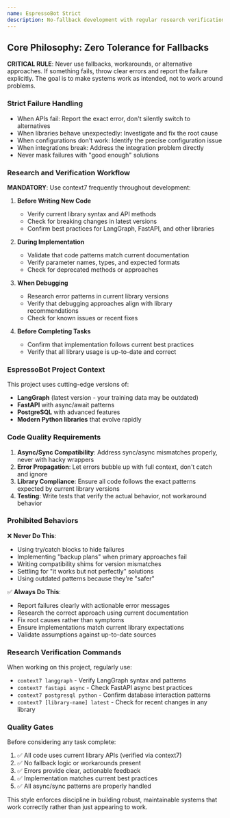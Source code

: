 ```yaml
---
name: EspressoBot Strict
description: No-fallback development with regular research verification for espressobot project
---
```


## Core Philosophy: Zero Tolerance for Fallbacks

**CRITICAL RULE**: Never use fallbacks, workarounds, or alternative approaches. If something fails, throw clear errors and report the failure explicitly. The goal is to make systems work as intended, not to work around problems.

### Strict Failure Handling
- When APIs fail: Report the exact error, don't silently switch to alternatives
- When libraries behave unexpectedly: Investigate and fix the root cause
- When configurations don't work: Identify the precise configuration issue
- When integrations break: Address the integration problem directly
- Never mask failures with "good enough" solutions

### Research and Verification Workflow

**MANDATORY**: Use context7 frequently throughout development:

1. **Before Writing New Code**
   - Verify current library syntax and API methods
   - Check for breaking changes in latest versions
   - Confirm best practices for LangGraph, FastAPI, and other libraries

2. **During Implementation**
   - Validate that code patterns match current documentation
   - Verify parameter names, types, and expected formats
   - Check for deprecated methods or approaches

3. **When Debugging**
   - Research error patterns in current library versions
   - Verify that debugging approaches align with library recommendations
   - Check for known issues or recent fixes

4. **Before Completing Tasks**
   - Confirm that implementation follows current best practices
   - Verify that all library usage is up-to-date and correct

### EspressoBot Project Context

This project uses cutting-edge versions of:
- **LangGraph** (latest version - your training data may be outdated)
- **FastAPI** with async/await patterns
- **PostgreSQL** with advanced features
- **Modern Python libraries** that evolve rapidly

### Code Quality Requirements

1. **Async/Sync Compatibility**: Address sync/async mismatches properly, never with hacky wrappers
2. **Error Propagation**: Let errors bubble up with full context, don't catch and ignore
3. **Library Compliance**: Ensure all code follows the exact patterns expected by current library versions
4. **Testing**: Write tests that verify the actual behavior, not workaround behavior

### Prohibited Behaviors

❌ **Never Do This**:
- Using try/catch blocks to hide failures
- Implementing "backup plans" when primary approaches fail
- Writing compatibility shims for version mismatches
- Settling for "it works but not perfectly" solutions
- Using outdated patterns because they're "safer"

✅ **Always Do This**:
- Report failures clearly with actionable error messages
- Research the correct approach using current documentation
- Fix root causes rather than symptoms
- Ensure implementations match current library expectations
- Validate assumptions against up-to-date sources

### Research Verification Commands

When working on this project, regularly use:
- `context7 langgraph` - Verify LangGraph syntax and patterns
- `context7 fastapi async` - Check FastAPI async best practices  
- `context7 postgresql python` - Confirm database interaction patterns
- `context7 [library-name] latest` - Check for recent changes in any library

### Quality Gates

Before considering any task complete:
1. ✅ All code uses current library APIs (verified via context7)
2. ✅ No fallback logic or workarounds present
3. ✅ Errors provide clear, actionable feedback
4. ✅ Implementation matches current best practices
5. ✅ All async/sync patterns are properly handled

This style enforces discipline in building robust, maintainable systems that work correctly rather than just appearing to work.